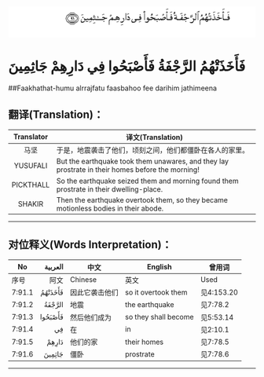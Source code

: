 ![007:091](images/007_091.gif)

# فَأَخَذَتْهُمُ الرَّجْفَةُ فَأَصْبَحُوا فِي دَارِهِمْ جَاثِمِينَ 

##Faakhathat-humu alrrajfatu faasbahoo fee darihim jathimeena 

## 翻译(Translation)：

| Translator | 译文(Translation)                                            |
| :--------: | ------------------------------------------------------------ |
|    马坚    | 于是，地震袭击了他们，顷刻之间，他们都僵卧在各人的家里。     |
|  YUSUFALI  | But the earthquake took them unawares, and they lay prostrate in their homes before the morning! |
| PICKTHALL  | So the earthquake seized them and morning found them prostrate in their dwelling-place. |
|   SHAKIR   | Then the earthquake overtook them, so they became motionless bodies in their abode. |

---

## 对位释义(Words Interpretation)：

| No   | العربية | 中文    | English | 曾用词 |
| ---- | ------: | ------- | ------- | ------ |
| 序号 |    阿文 | Chinese | 英文    | Used   |
| 7:91.1 | فَأَخَذَتْهُمُ | 因此它袭击他们 | so it overtook them  | 见4:153.20 |
| 7:91.2 | الرَّجْفَةُ  | 地震           | the earthquake       | 见7:78.2   |
| 7:91.3 | فَأَصْبَحُوا | 然后他们成为   | so they shall become | 见5:53.14  |
| 7:91.4 | فِي      | 在             | in                   | 见2:10.1   |
| 7:91.5 | دَارِهِمْ   | 他们的家       | their homes          | 见7:78.5   |
| 7:91.6 | جَاثِمِينَ  | 僵卧           | prostrate            | 见7:78.6   |

---